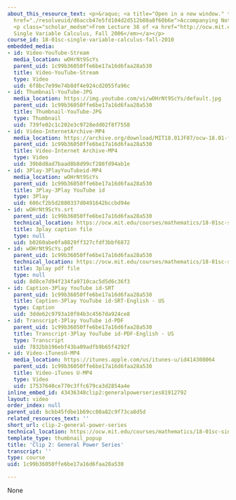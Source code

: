 ```yaml
---
about_this_resource_text: <p>&raquo; <a title="Open in a new window." target="_blank"
  href="./resolveuid/d6accb47e5fd104d2d512b08a8f60b6e">Accompanying Notes (PDF)</a></p>
  <p class="scholar_medsm">From Lecture 38 of <a href="http://ocw.mit.edu/courses/mathematics/18-01-single-variable-calculus-fall-2006/video-lectures/"><em>18.01
  Single Variable Calculus, Fall 2006</em></a></p>
course_id: 18-01sc-single-variable-calculus-fall-2010
embedded_media:
- id: Video-YouTube-Stream
  media_location: wOHrNt9ScYs
  parent_uid: 1c99b36050ffe6be17a16d6faa28a530
  title: Video-YouTube-Stream
  type: Video
  uid: 6f8bc7e99e74b8df4e924cd2055fa96c
- id: Thumbnail-YouTube-JPG
  media_location: https://img.youtube.com/vi/wOHrNt9ScYs/default.jpg
  parent_uid: 1c99b36050ffe6be17a16d6faa28a530
  title: Thumbnail-YouTube-JPG
  type: Thumbnail
  uid: 739fe02c1c202e3c9728edd02f8f7558
- id: Video-InternetArchive-MP4
  media_location: https://archive.org/download/MIT18.01JF07/ocw-18.01-f07-lec38_300k.mp4
  parent_uid: 1c99b36050ffe6be17a16d6faa28a530
  title: Video-Internet Archive-MP4
  type: Video
  uid: 39b8d8ad7baad8b8d99cf288fd94ab1e
- id: 3Play-3PlayYouTubeid-MP4
  media_location: wOHrNt9ScYs
  parent_uid: 1c99b36050ffe6be17a16d6faa28a530
  title: 3Play-3Play YouTube id
  type: 3Play
  uid: 606cf2b5d2880337d0491642bccbd94e
- id: wOHrNt9ScYs.srt
  parent_uid: 1c99b36050ffe6be17a16d6faa28a530
  technical_location: https://ocw.mit.edu/courses/mathematics/18-01sc-single-variable-calculus-fall-2010/unit-5-exploring-the-infinite/part-b-taylor-series/session-97-power-series/clip-2-general-power-series/wOHrNt9ScYs.srt
  title: 3play caption file
  type: null
  uid: b0260abe0fa8829ff327cfdf3bbf6872
- id: wOHrNt9ScYs.pdf
  parent_uid: 1c99b36050ffe6be17a16d6faa28a530
  technical_location: https://ocw.mit.edu/courses/mathematics/18-01sc-single-variable-calculus-fall-2010/unit-5-exploring-the-infinite/part-b-taylor-series/session-97-power-series/clip-2-general-power-series/wOHrNt9ScYs.pdf
  title: 3play pdf file
  type: null
  uid: 8d8ce7d94f234fa9710cac5d5d6c36f3
- id: Caption-3Play YouTube id-SRT
  parent_uid: 1c99b36050ffe6be17a16d6faa28a530
  title: Caption-3Play YouTube id-SRT-English - US
  type: Caption
  uid: 3dde62c9793a10f04b3c4567da924ce8
- id: Transcript-3Play YouTube id-PDF
  parent_uid: 1c99b36050ffe6be17a16d6faa28a530
  title: Transcript-3Play YouTube id-PDF-English - US
  type: Transcript
  uid: 7832bb196ebf43ba09adfb9b65f4292f
- id: Video-iTunesU-MP4
  media_location: https://itunes.apple.com/us/itunes-u/id414308064
  parent_uid: 1c99b36050ffe6be17a16d6faa28a530
  title: Video-iTunes U-MP4
  type: Video
  uid: 17537640ce770c3ffc679ca3d2854a4e
inline_embed_id: 43436348clip2:generalpowerseries81912792
layout: video
order_index: null
parent_uid: bcbb45fdbe1b69cc80a82c9f73ca8d5d
related_resources_text: ''
short_url: clip-2-general-power-series
technical_location: https://ocw.mit.edu/courses/mathematics/18-01sc-single-variable-calculus-fall-2010/unit-5-exploring-the-infinite/part-b-taylor-series/session-97-power-series/clip-2-general-power-series
template_type: thumbnail_popup
title: 'Clip 2: General Power Series'
transcript: ''
type: course
uid: 1c99b36050ffe6be17a16d6faa28a530

---
```

None